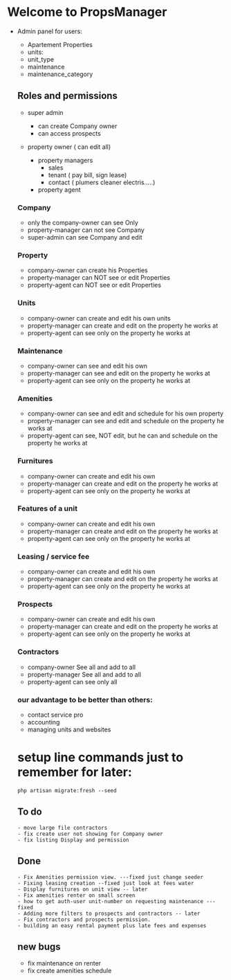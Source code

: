 # Welcome to PropsManager

-   Admin panel for users:

    -   Apartement Properties
    -   units:
    -   unit_type
    -   maintenance
    -   maintenance_category

    ## Roles and permissions

    -   super admin
        - can create Company owner
        - can access prospects
   
    -   property owner ( can edit all)
        -   property managers
            -   sales
            -   tenant ( pay bill, sign lease)
            -   contact ( plumers cleaner electris.....)
        -   property agent
    ###  Company
       -  only the company-owner can see Only
       -  property-manager can not see Company
       -  super-admin can see Company and edit
    ### Property
      - company-owner can create his Properties
      - property-manager can NOT see or edit Properties
      - property-agent can NOT see or edit Properties
    ### Units
      - company-owner can create and edit his own units
      - property-manager can create and edit on the property he works at
      - property-agent can see only on the property he works at
    ### Maintenance 
      - company-owner can see and edit his own
      - property-manager can see and edit on the property he works at
      - property-agent can see only on the property he works at
    ### Amenities
      - company-owner can see and edit and schedule for his own property
      - property-manager can see and edit and schedule on the property he works at
      - property-agent can see, NOT edit, but he can and schedule on the property he works at
    ### Furnitures
      - company-owner can create and edit his own
      - property-manager can create and edit on the property he works at
      - property-agent can see only on the property he works at
    ### Features  of a unit
      - company-owner can create and edit his own
      - property-manager can create and edit on the property he works at
      - property-agent can see only on the property he works at
    ### Leasing / service fee
      - company-owner can create and edit his own
      - property-manager can create and edit on the property he works at
      - property-agent can see only on the property he works at
    ### Prospects
      - company-owner can create and edit his own
      - property-manager can create and edit on the property he works at
      - property-agent can see only on the property he works at
    
    ### Contractors
      - company-owner See all and add to all
      - property-manager See all and add to all
      - property-agent can see only all
    ### our advantage to be better than others:

    -   contact service pro
    -   accounting
    -   managing units and websites

    # setup line commands just to remember for later:

    `php artisan migrate:fresh --seed `


    ## To do
        - move large file contractors
        - fix create user not showing for Company owner
        - fix listing Display and permission
    ## Done
        - Fix Amenities permission view. ---fixed just change seeder
        - Fixing leasing creation --fixed just look at fees water
        - Display furnitures on unit view -- later
        - Fix amenities renter on small screen
        - how to get auth-user unit-number on requesting maintenance --- fixed
        - Adding more filters to prospects and contractors -- later
        - Fix contractors and prospects permission.
        - building an easy rental payment plus late fees and expenses

    ## new bugs
      - fix maintenance on renter
      - fix create amenities schedule